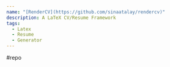```yaml
---
name: "[RenderCV](https://github.com/sinaatalay/rendercv)"
description: A LaTeX CV/Resume Framework
tags:
  - Latex
  - Resume
  - Generator
---
```

#repo